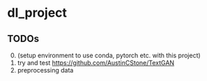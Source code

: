 # dl_project

## TODOs
0. (setup environment to use conda, pytorch etc. with this project)
1. try and test https://github.com/AustinCStone/TextGAN
2. preprocessing data
